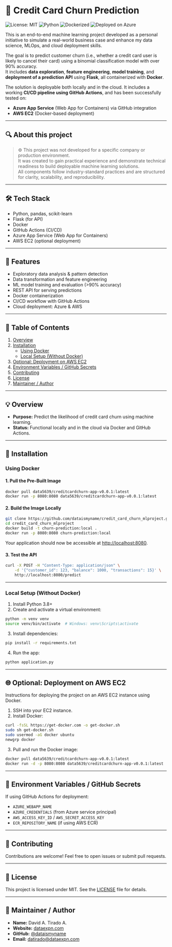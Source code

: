 # 🧠 Credit Card Churn Prediction

![License: MIT](https://img.shields.io/badge/License-MIT-yellow.svg)
![Python](https://img.shields.io/badge/Python-3.8+-blue.svg)
![Dockerized](https://img.shields.io/badge/Docker-Ready-blue)
![Deployed on Azure](https://img.shields.io/badge/Deployed-Azure-blue)


This is an end-to-end machine learning project developed as a personal initiative to simulate a real-world business case and enhance my data science, MLOps, and cloud deployment skills.

The goal is to predict customer churn (i.e., whether a credit card user is likely to cancel their card) using a binomial classification model with over 90% accuracy.  
It includes **data exploration**, **feature engineering**, **model training**, and **deployment of a prediction API** using **Flask**, all containerized with **Docker**.

The solution is deployable both locally and in the cloud. It includes a working **CI/CD pipeline using GitHub Actions**, and has been successfully tested on:

- **Azure App Service** (Web App for Containers) via GitHub integration  
- **AWS EC2** (Docker-based deployment)

---

## 🔍 About this project

> ⚙️ This project was not developed for a specific company or production environment.  
> It was created to gain practical experience and demonstrate technical readiness to build deployable machine learning solutions.  
> All components follow industry-standard practices and are structured for clarity, scalability, and reproducibility.

---

## 🛠️ Tech Stack

- Python, pandas, scikit-learn
- Flask (for API)
- Docker
- GitHub Actions (CI/CD)
- Azure App Service (Web App for Containers)
- AWS EC2 (optional deployment)

---

## 🧩 Features

- Exploratory data analysis & pattern detection  
- Data transformation and feature engineering  
- ML model training and evaluation (>90% accuracy)  
- REST API for serving predictions  
- Docker containerization  
- CI/CD workflow with GitHub Actions  
- Cloud deployment: Azure & AWS

---

## 📅 Table of Contents
1. [Overview](#overview)
2. [Installation](#installation)
   - [Using Docker](#using-docker)
   - [Local Setup (Without Docker)](#local-setup-without-docker)
3. [Optional: Deployment on AWS EC2](#optional-deployment-on-aws-ec2)
4. [Environment Variables / GitHub Secrets](#environment-variables--github-secrets)
5. [Contributing](#contributing)
6. [License](#license)
7. [Maintainer / Author](#maintainer--author)

---

## 💡 Overview

- **Purpose:** Predict the likelihood of credit card churn using machine learning.  
- **Status:** Functional locally and in the cloud via Docker and GitHub Actions.

---

## 📁 Installation

### Using Docker

#### 1. Pull the Pre-Built Image
```bash
docker pull data5639/creditcardchurn-app-v0.0.1:latest
docker run -p 8080:8080 data5639/creditcardchurn-app-v0.0.1:latest
```

#### 2. Build the Image Locally
```bash
git clone https://github.com/dataismyname/credit_card_churn_mlproject.git
cd credit_card_churn_mlproject
docker build -t churn-prediction:local .
docker run -p 8080:8080 churn-prediction:local
```

Your application should now be accessible at [http://localhost:8080](http://localhost:8080).

#### 3. Test the API
```bash
curl -X POST -H "Content-Type: application/json" \
    -d '{"customer_id": 123, "balance": 1000, "transactions": 15}' \
    http://localhost:8080/predict
```

---

### Local Setup (Without Docker)

1. Install Python 3.8+
2. Create and activate a virtual environment:
```bash
python -m venv venv
source venv/bin/activate  # Windows: venv\Scripts\activate
```
3. Install dependencies:
```bash
pip install -r requirements.txt
```
4. Run the app:
```bash
python application.py
```

---

## 🌐 Optional: Deployment on AWS EC2

Instructions for deploying the project on an AWS EC2 instance using Docker.

1. SSH into your EC2 instance.
2. Install Docker:
```bash
curl -fsSL https://get-docker.com -o get-docker.sh
sudo sh get-docker.sh
sudo usermod -aG docker ubuntu
newgrp docker
```
3. Pull and run the Docker image:
```bash
docker pull data5639/creditcardchurn-app-v0.0.1:latest
docker run -d -p 8080:8080 data5639/creditcardchurn-app-v0.0.1:latest
```

---

## 🔐 Environment Variables / GitHub Secrets

If using GitHub Actions for deployment:

- `AZURE_WEBAPP_NAME`  
- `AZURE_CREDENTIALS` (from Azure service principal)  
- `AWS_ACCESS_KEY_ID` / `AWS_SECRET_ACCESS_KEY`  
- `ECR_REPOSITORY_NAME` (if using AWS ECR)

---

## 🤝 Contributing

Contributions are welcome! Feel free to open issues or submit pull requests.

---

## 📜 License

This project is licensed under MIT. See the [LICENSE](./LICENSE) file for details.

---

## 👤 Maintainer / Author

- **Name:** David A. Tirado A.  
- **Website:** [dataexpn.com](https://dataexpn.com)  
- **GitHub:** [@dataismyname](https://github.com/dataismyname)  
- **Email:** datirado@dataexpn.com

